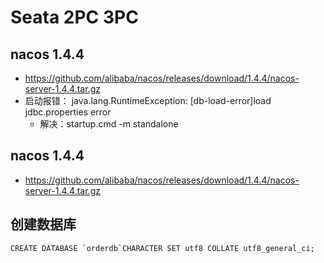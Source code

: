 # Seata 2PC 3PC

## nacos 1.4.4
* https://github.com/alibaba/nacos/releases/download/1.4.4/nacos-server-1.4.4.tar.gz
* 启动报错： java.lang.RuntimeException: [db-load-error]load jdbc.properties error
  * 解决：startup.cmd -m standalone


## nacos 1.4.4
* https://github.com/alibaba/nacos/releases/download/1.4.4/nacos-server-1.4.4.tar.gz
 
## 创建数据库
```shell
CREATE DATABASE `orderdb`CHARACTER SET utf8 COLLATE utf8_general_ci; 

```